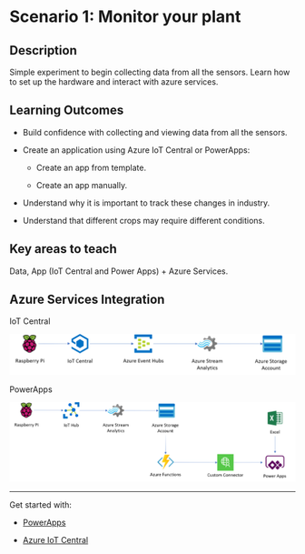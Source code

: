 # Scenario 1: Monitor your plant

## Description

Simple experiment to begin collecting data from all the sensors. Learn how to set up the hardware and interact with azure services.

## Learning Outcomes

- Build confidence with collecting and viewing data from all the sensors.

- Create an application using Azure IoT Central or PowerApps:

  - Create an app from template.

  - Create an app manually.

- Understand why it is important to track these changes in industry.

- Understand that different crops may require different conditions.

## Key areas to teach

Data, App (IoT Central and Power Apps) + Azure Services.

## Azure Services Integration

IoT Central

![Azure services iotc](IoTCentral/media/AzureServices_iotc.png)

PowerApps

![Azure services powerapps](PowerApps/media/AzureServices_powerapps.png)

---------------

Get started with:

- [PowerApps](PowerApps/)

- [Azure IoT Central](IoTCentral/)
